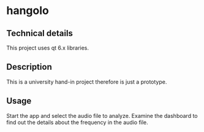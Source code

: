 # hangolo
## Technical details
This project uses qt 6.x libraries.

## Description
This is a university hand-in project therefore is just a prototype.

## Usage
Start the app and select the audio file to analyze.
Examine the dashboard to find out the details about the frequency in the audio file.
